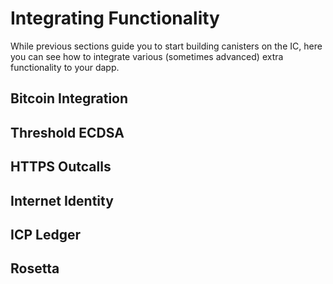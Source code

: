 # Integrating Functionality

While previous sections guide you to start building canisters on the IC, here you can see how to integrate various (sometimes advanced) extra functionality to your dapp.

## Bitcoin Integration

## Threshold ECDSA

## HTTPS Outcalls

## Internet Identity

## ICP Ledger

## Rosetta